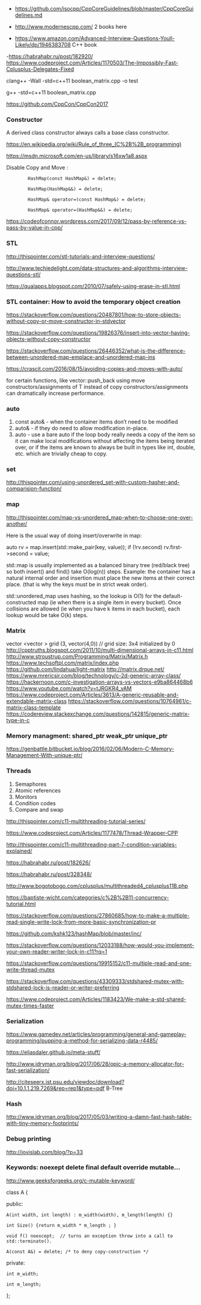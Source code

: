- https://github.com/isocpp/CppCoreGuidelines/blob/master/CppCoreGuidelines.md

 - http://www.modernescpp.com/   2 books here
- https://www.amazon.com/Advanced-Interview-Questions-Youll-Likely/dp/1946383708 C++ book

-https://habrahabr.ru/post/182920/
https://www.codeproject.com/Articles/1170503/The-Impossibly-Fast-Cplusplus-Delegates-Fixed

clang++ -Wall -std=c++11 boolean_matrix.cpp -o test

g++ -std=c++11 boolean_matrix.cpp

https://github.com/CppCon/CppCon2017

### Constructor

A derived class constructor always calls a base class constructor.

https://en.wikipedia.org/wiki/Rule_of_three_(C%2B%2B_programming)

https://msdn.microsoft.com/en-us/library/s16xw1a8.aspx

 Disable Copy and Move :

            HashMap(const HashMap&) = delete;

            HashMap(HashMap&&) = delete;

            HashMap& operator=(const HashMap&) = delete;

            HashMap& operator=(HashMap&&) = delete;

https://codeofconnor.wordpress.com/2017/09/12/pass-by-reference-vs-pass-by-value-in-cpp/

### STL

http://thispointer.com/stl-tutorials-and-interview-questions/

http://www.techiedelight.com/data-structures-and-algorithms-interview-questions-stl/

https://qualapps.blogspot.com/2010/07/safely-using-erase-in-stl.html

### STL container: How to avoid the temporary object creation

https://stackoverflow.com/questions/20487801/how-to-store-objects-without-copy-or-move-constructor-in-stdvector

https://stackoverflow.com/questions/19826376/insert-into-vector-having-objects-without-copy-constructor

https://stackoverflow.com/questions/26446352/what-is-the-difference-between-unordered-map-emplace-and-unordered-map-ins

https://crascit.com/2016/08/15/avoiding-copies-and-moves-with-auto/

for certain functions, like vector<T>::push_back using move constructors/assignments of T instead of copy constructors/assignments can dramatically increase performance.

### auto

1. const auto&  - when the container items don’t need to be modified
2. auto&  - if they do need to allow modification in-place.
3. auto   -  use a bare auto if the loop body really needs a copy of the item so it can make local modifications without affecting the items being iterated over, or if the items are known to always be built in types like int, double, etc. which are trivially cheap to copy.

### set
http://thispointer.com/using-unordered_set-with-custom-hasher-and-comparision-function/


### map

http://thispointer.com/map-vs-unordered_map-when-to-choose-one-over-another/


Here is the usual way of doing insert/overwrite in map:

auto rv = map.insert(std::make_pair(key, value));
if (!rv.second)
    rv.first->second = value;

 std::map is usually implemented as a balanced binary tree (red/black tree) so both insert() and find() take O(log(n)) steps.
 Example: the container has a natural internal order and insertion must place the new items at their correct place. (that is why the keys must be in strict weak order).

std::unordered_map uses hashing, so the lookup is O(1) for the default-constructed map (ie when there is a single item in every bucket). Once collisions are allowed (ie when you have k items in each bucket), each lookup would be take O(k) steps.


### Matrix
vector <vector <int> > grid (3, vector(4,0))    //  grid size: 3x4 initialized by 0
http://cpptruths.blogspot.com/2011/10/multi-dimensional-arrays-in-c11.html
http://www.stroustrup.com/Programming/Matrix/Matrix.h
https://www.techsoftpl.com/matrix/index.php
https://github.com/lindahua/light-matrix
http://matrix.drque.net/
https://www.mrericsir.com/blog/technology/c-2d-generic-array-class/
https://hackernoon.com/c-investigation-arrays-vs-vectors-e9ba864468b6
https://www.youtube.com/watch?v=tJRGKR4_yAM
https://www.codeproject.com/Articles/3613/A-generic-reusable-and-extendable-matrix-class
https://stackoverflow.com/questions/10764961/c-matrix-class-template
https://codereview.stackexchange.com/questions/142815/generic-matrix-type-in-c

### Memory managment:  shared_ptr  weak_ptr  unique_ptr

https://genbattle.bitbucket.io/blog/2016/02/06/Modern-C-Memory-Management-With-unique-ptr/

### Threads

1. Semaphores
2. Atomic references
3. Monitors
4. Condition codes
5. Compare and swap

http://thispointer.com/c11-multithreading-tutorial-series/

https://www.codeproject.com/Articles/1177478/Thread-Wrapper-CPP

http://thispointer.com/c11-multithreading-part-7-condition-variables-explained/

https://habrahabr.ru/post/182626/

https://habrahabr.ru/post/328348/

http://www.bogotobogo.com/cplusplus/multithreaded4_cplusplus11B.php

https://baptiste-wicht.com/categories/c%2B%2B11-concurrency-tutorial.html

https://stackoverflow.com/questions/27860685/how-to-make-a-multiple-read-single-write-lock-from-more-basic-synchronization-pr

https://github.com/kshk123/hashMap/blob/master/inc/

https://stackoverflow.com/questions/12033188/how-would-you-implement-your-own-reader-writer-lock-in-c11?rq=1

https://stackoverflow.com/questions/19915152/c11-multiple-read-and-one-write-thread-mutex

https://stackoverflow.com/questions/43309333/stdshared-mutex-with-stdshared-lock-is-reader-or-writer-preferring

https://www.codeproject.com/Articles/1183423/We-make-a-std-shared-mutex-times-faster


### Serialization

https://www.gamedev.net/articles/programming/general-and-gameplay-programming/pupping-a-method-for-serializing-data-r4485/

https://eliasdaler.github.io/meta-stuff/

http://www.idryman.org/blog/2017/06/28/opic-a-memory-allocator-for-fast-serialization/

http://citeseerx.ist.psu.edu/viewdoc/download?doi=10.1.1.219.7269&rep=rep1&type=pdf   B-Tree


### Hash
http://www.idryman.org/blog/2017/05/03/writing-a-damn-fast-hash-table-with-tiny-memory-footprints/

### Debug printing
http://jovislab.com/blog/?p=33

### Keywords: noexept delete final default override mutable...

http://www.geeksforgeeks.org/c-mutable-keyword/

class A {

  public:

    A(int width, int length) : m_width(width), m_length(length) {}

    int Size() {return m_width * m_length ; }

    void f() noexcept;  // turns an exception throw into a call to std::terminate().

    A(const A&) = delete; /* to deny copy-construction */

  private:

    int m_width;

    int m_length;

};
